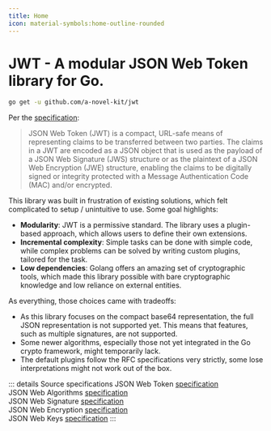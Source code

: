 ```yaml
---
title: Home
icon: material-symbols:home-outline-rounded
---
```


# JWT - A modular JSON Web Token library for Go.

```bash
go get -u github.com/a-novel-kit/jwt
```

Per the [specification](https://datatracker.ietf.org/doc/html/rfc7519):

> JSON Web Token (JWT) is a compact, URL-safe means of representing
> claims to be transferred between two parties. The claims in a JWT
> are encoded as a JSON object that is used as the payload of a JSON
> Web Signature (JWS) structure or as the plaintext of a JSON Web
> Encryption (JWE) structure, enabling the claims to be digitally
> signed or integrity protected with a Message Authentication Code
> (MAC) and/or encrypted.

This library was built in frustration of existing solutions, which felt complicated to setup / unintuitive to use.
Some goal highlights:

- **Modularity**: JWT is a permissive standard. The library uses a plugin-based approach, which allows users to
  define their own extensions.
- **Incremental complexity**: Simple tasks can be done with simple code, while complex problems can be solved by
  writing custom plugins, tailored for the task.
- **Low dependencies**: Golang offers an amazing set of cryptographic tools, which made this library possible with
  bare cryptographic knowledge and low reliance on external entities.

As everything, those choices came with tradeoffs:

- As this library focuses on the compact base64 representation, the full JSON representation is not supported yet.
  This means that features, such as multiple signatures, are not supported.
- Some newer algorithms, especially those not yet integrated in the Go crypto framework, might temporarily lack.
- The default plugins follow the RFC specifications very strictly, some lose interpretations might not work out
  of the box.

::: details Source specifications
JSON Web Token <a target="_blank" href="https://datatracker.ietf.org/doc/html/rfc7519">specification</a> \
JSON Web Algorithms <a target="_blank" href="https://datatracker.ietf.org/doc/html/rfc7518">specification</a> \
JSON Web Signature <a target="_blank" href="https://datatracker.ietf.org/doc/html/rfc7515">specification</a> \
JSON Web Encryption <a target="_blank" href="https://datatracker.ietf.org/doc/html/rfc7516">specification</a> \
JSON Web Keys <a target="_blank" href="https://datatracker.ietf.org/doc/html/rfc7517">specification</a>
:::

